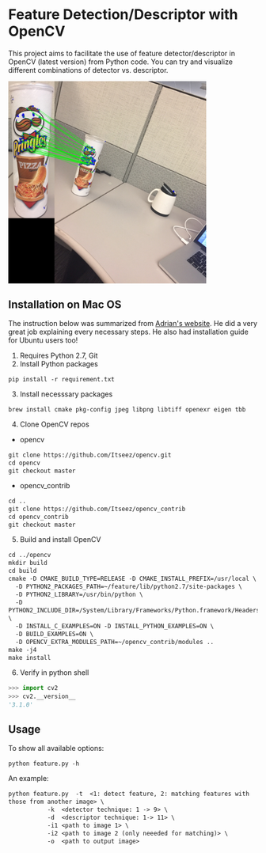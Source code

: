 # Feature Detection/Descriptor with OpenCV
This project aims to facilitate the use of feature detector/descriptor in OpenCV (latest version) from Python code. You can try and visualize different combinations of detector vs. descriptor.

<img src="./src/resources/demo.jpg" width="400" align="middle">

## Installation on Mac OS
The instruction below was summarized from [Adrian's website](http://www.pyimagesearch.com/2015/06/15/install-opencv-3-0-and-python-2-7-on-osx/). He did a very great job explaining every necessary steps. He also had installation guide for Ubuntu users too!

1. Requires Python 2.7, Git
2. Install Python packages
  ```
pip install -r requirement.txt
  ```
  
3. Install necesssary packages
  ```
brew install cmake pkg-config jpeg libpng libtiff openexr eigen tbb
  ```
  
4. Clone OpenCV repos
  * opencv
 ```
git clone https://github.com/Itseez/opencv.git
cd opencv
git checkout master
 ```
   * opencv_contrib
   ```
cd ..
git clone https://github.com/Itseez/opencv_contrib
cd opencv_contrib
git checkout master
   ```
   
5. Build and install OpenCV
  ```
cd ../opencv
mkdir build
cd build
cmake -D CMAKE_BUILD_TYPE=RELEASE -D CMAKE_INSTALL_PREFIX=/usr/local \
	-D PYTHON2_PACKAGES_PATH=~/feature/lib/python2.7/site-packages \
	-D PYTHON2_LIBRARY=/usr/bin/python \
	-D PYTHON2_INCLUDE_DIR=/System/Library/Frameworks/Python.framework/Headers \
	-D INSTALL_C_EXAMPLES=ON -D INSTALL_PYTHON_EXAMPLES=ON \
	-D BUILD_EXAMPLES=ON \
	-D OPENCV_EXTRA_MODULES_PATH=~/opencv_contrib/modules ..
make -j4
make install
  ```
  
6. Verify in python shell
  ```python
>>> import cv2
>>> cv2.__version__
'3.1.0'
  ```

## Usage

To show all available options:
```
python feature.py -h
```

An example:

```
python feature.py  -t  <1: detect feature, 2: matching features with those from another image> \
		   -k  <detector technique: 1 -> 9> \
		   -d  <descriptor technique: 1-> 11> \
		   -i1 <path to image 1> \
		   -i2 <path to image 2 (only neeeded for matching)> \
		   -o  <path to output image>
```
